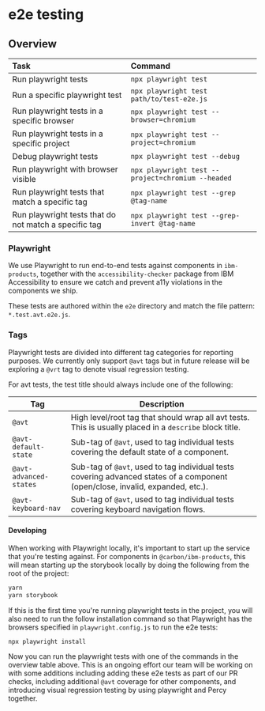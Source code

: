 # e2e testing

## Overview

| Task                                                  | Command                                           |
| :---------------------------------------------------- | :------------------------------------------------ |
| Run playwright tests                                  | `npx playwright test`                             |
| Run a specific playwright test                        | `npx playwright test path/to/test-e2e.js`         |
| Run playwright tests in a specific browser            | `npx playwright test --browser=chromium`          |
| Run playwright tests in a specific project            | `npx playwright test --project=chromium`          |
| Debug playwright tests                                | `npx playwright test --debug`                     |
| Run playwright with browser visible                   | `npx playwright test --project=chromium --headed` |
| Run playwright tests that match a specific tag        | `npx playwright test --grep @tag-name`            |
| Run playwright tests that do not match a specific tag | `npx playwright test --grep-invert @tag-name`     |

### Playwright

We use Playwright to run end-to-end tests against components in `ibm-products`,
together with the `accessibility-checker` package from IBM Accessibility to
ensure we catch and prevent a11y violations in the components we ship.

These tests are authored within the `e2e` directory and match the file pattern:
`*.test.avt.e2e.js`.

### Tags

Playwright tests are divided into different tag categories for reporting
purposes. We currently only support `@avt` tags but in future release will be
exploring a `@vrt` tag to denote visual regression testing.

For avt tests, the test title should always include one of the following:

| Tag                    | Description                                                                                                                    |
| ---------------------- | ------------------------------------------------------------------------------------------------------------------------------ |
| `@avt`                 | High level/root tag that should wrap all avt tests. This is usually placed in a `describe` block title.                        |
| `@avt-default-state`   | Sub-tag of `@avt`, used to tag individual tests covering the default state of a component.                                     |
| `@avt-advanced-states` | Sub-tag of `@avt`, used to tag individual tests covering advanced states of a component (open/close, invalid, expanded, etc.). |
| `@avt-keyboard-nav`    | Sub-tag of `@avt`, used to tag individual tests covering keyboard navigation flows.                                            |

#### Developing

When working with Playwright locally, it's important to start up the service
that you're testing against. For components in `@carbon/ibm-products`, this will
mean starting up the storybook locally by doing the following from the root of
the project:

```bash
yarn
yarn storybook
```

If this is the first time you're running playwright tests in the project, you
will also need to run the follow installation command so that Playwright has the
browsers specified in `playwright.config.js` to run the e2e tests:

```bash
npx playwright install
```

Now you can run the playwright tests with one of the commands in the overview
table above. This is an ongoing effort our team will be working on with some
additions including adding these e2e tests as part of our PR checks, including
additional `@avt` coverage for other components, and introducing visual
regression testing by using playwright and Percy together.
